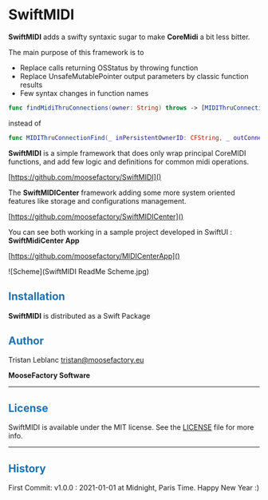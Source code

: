 # SwiftMIDI

**SwiftMIDI** adds a swifty syntaxic sugar to make **CoreMidi** a bit less bitter.

The main purpose of this framework is to 

- Replace calls returning OSStatus by throwing function
- Replace UnsafeMutablePointer output parameters by classic function results
- Few syntax changes in function names

```swift
func findMidiThruConnections(owner: String) throws -> [MIDIThruConnectionRef]?
```

instead of 

```swift
func MIDIThruConnectionFind(_ inPersistentOwnerID: CFString, _ outConnectionList: UnsafeMutablePointer<Unmanaged<CFData>>) -> OSStatus
```

**SwiftMIDI** is a simple framework that does only wrap principal CoreMIDI functions, and add few logic and definitions for common midi operations.

[https://github.com/moosefactory/SwiftMIDI]()

The **SwiftMIDICenter** framework adding some more system oriented features like storage and configurations management.

[https://github.com/moosefactory/SwiftMIDICenter]()

You can see both working in a sample project developed in SwiftUI : **SwiftMidiCenter App**

[https://github.com/moosefactory/MIDICenterApp]()

![Scheme](SwiftMIDI ReadMe Scheme.jpg)

## <font color='#1E72AD'>Installation</font>

**SwiftMIDI** is distributed as a Swift Package

## <font color='#1E72AD'>Author</font>

Tristan Leblanc <tristan@moosefactory.eu>

**MooseFactory Software**

***

## <font color='#1E72AD'>License</font>

SwiftMIDI is available under the MIT license. See the [LICENSE](LICENSE) file for more info.

***


## <font color='#1E72AD'>History</font>

First Commit:
v1.0.0 : 2021-01-01 at Midnight, Paris Time. Happy New Year :)
